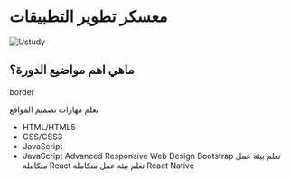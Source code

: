 # معسكر تطوير التطبيقات

![Ustudy](https://raw.githubusercontent.com/x39OME/Ustudy-Camp/main/ustudy24.jpg)

 ## ماهي اهم مواضيع الدورة؟
border

تعلم مهارات تصميم المواقع
- HTML/HTML5
- CSS/CSS3
- JavaScript
- JavaScript Advanced
                            Responsive Web Design
                            Bootstrap
                            تعلم بيئة عمل متكاملة React
                            تعلم بيئة عمل متكاملة React Native
